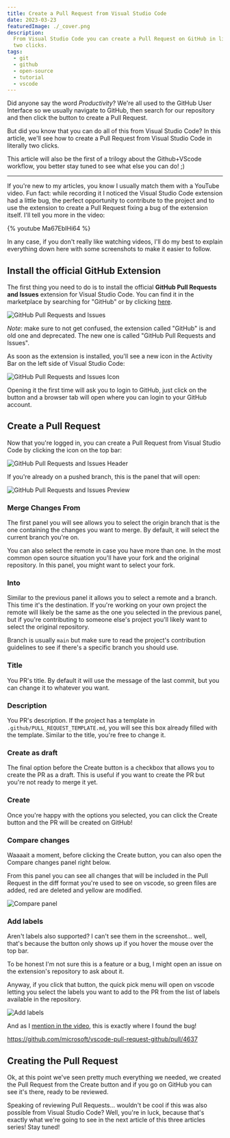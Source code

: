 ```yaml
---
title: Create a Pull Request from Visual Studio Code
date: 2023-03-23
featuredImage: ./_cover.png
description:
  From Visual Studio Code you can create a Pull Request on GitHub in literally
  two clicks.
tags:
  - git
  - github
  - open-source
  - tutorial
  - vscode
---
```


Did anyone say the word _Productivity_? We're all used to the GitHub User Interface so we usually navigate to GitHub, then search for our repository and then click the button to create a Pull Request.

But did you know that you can do all of this from Visual Studio Code? In this article, we'll see how to create a Pull Request from Visual Studio Code in literally two clicks.

This article will also be the first of a trilogy about the Github+VScode workflow, you better stay tuned to see what else you can do! ;)

---

If you're new to my articles, you know I usually match them with a YouTube video. Fun fact: while recording it I noticed the Visual Studio Code extension had a little bug, the perfect opportunity to contribute to the project and to use the extension to create a Pull Request fixing a bug of the extension itself. I'll tell you more in the video:

{% youtube Ma67EbIHi64 %}

In any case, if you don't really like watching videos, I'll do my best to explain everything down here with some screenshots to make it easier to follow.

## Install the official GitHub Extension

The first thing you need to do is to install the official **GitHub Pull Requests and Issues** extension for Visual Studio Code. You can find it in the marketplace by searching for "GitHub" or by clicking [here](https://marketplace.visualstudio.com/items?itemName=GitHub.vscode-pull-request-github).

![GitHub Pull Requests and Issues](./github-extension.png)

_Note_: make sure to not get confused, the extension called "GitHub" is and old one and deprecated. The new one is called "GitHub Pull Requests and Issues".

As soon as the extension is installed, you'll see a new icon in the Activity Bar on the left side of Visual Studio Code:

![GitHub Pull Requests and Issues Icon](./github-extension-icon.png)

Opening it the first time will ask you to login to GitHub, just click on the button and a browser tab will open where you can login to your GitHub account.

## Create a Pull Request

Now that you're logged in, you can create a Pull Request from Visual Studio Code by clicking the icon on the top bar:

![GitHub Pull Requests and Issues Header](./extension-header.png)

If you're already on a pushed branch, this is the panel that will open:

![GitHub Pull Requests and Issues Preview](./pr-preview.png)

### Merge Changes From

The first panel you will see allows you to select the origin branch that is the one containing the changes you want to merge. By default, it will select the current branch you're on.

You can also select the remote in case you have more than one. In the most common open source situation you'll have your fork and the original repository. In this panel, you might want to select your fork.

### Into

Similar to the previous panel it allows you to select a remote and a branch. This time it's the destination. If you're working on your own project the remote will likely be the same as the one you selected in the previous panel, but if you're contributing to someone else's project you'll likely want to select the original repository.

Branch is usually `main` but make sure to read the project's contribution guidelines to see if there's a specific branch you should use.

### Title

You PR's title. By default it will use the message of the last commit, but you can change it to whatever you want.

### Description

You PR's description. If the project has a template in `.github/PULL_REQUEST_TEMPLATE.md`, you will see this box already filled with the template. Similar to the title, you're free to change it.

### Create as draft

The final option before the Create button is a checkbox that allows you to create the PR as a draft. This is useful if you want to create the PR but you're not ready to merge it yet.

### Create

Once you're happy with the options you selected, you can click the Create button and the PR will be created on GitHub!

### Compare changes

Waaaait a moment, before clicking the Create button, you can also open the Compare changes panel right below.

From this panel you can see all changes that will be included in the Pull Request in the diff format you're used to see on vscode, so green files are added, red are deleted and yellow are modified.

![Compare panel](./compare.png)

### Add labels

Aren't labels also supported? I can't see them in the screenshot... well, that's because the button only shows up if you hover the mouse over the top bar.

To be honest I'm not sure this is a feature or a bug, I might open an issue on the extension's repository to ask about it.

Anyway, if you click that button, the quick pick menu will open on vscode letting you select the labels you want to add to the PR from the list of labels available in the repository.

![Add labels](./labels.png)

And as I [mention in the video](https://youtu.be/Ma67EbIHi64), this is exactly where I found the bug!

https://github.com/microsoft/vscode-pull-request-github/pull/4637

## Creating the Pull Request

Ok, at this point we've seen pretty much everything we needed, we created the Pull Request from the Create button and if you go on GitHub you can see it's there, ready to be reviewed.

Speaking of reviewing Pull Requests... wouldn't be cool if this was also possible from Visual Studio Code? Well, you're in luck, because that's exactly what we're going to see in the next article of this three articles series! Stay tuned!
